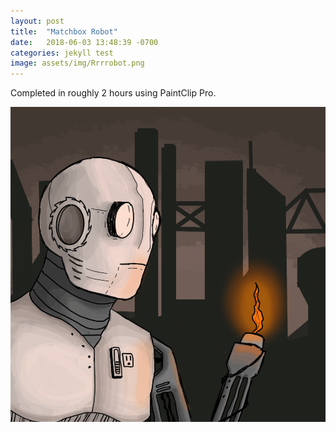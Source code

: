 ```yaml
---
layout: post
title:  "Matchbox Robot"
date:   2018-06-03 13:48:39 -0700
categories: jekyll test
image: assets/img/Rrrrobot.png
---
```

Completed in roughly 2 hours using PaintClip Pro.

![alternate](/assets/img/Rrrrobot.png)